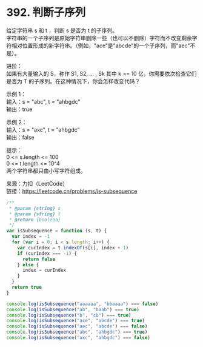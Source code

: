 # 392. 判断子序列

给定字符串 s 和 t ，判断 s 是否为 t 的子序列。  
字符串的一个子序列是原始字符串删除一些（也可以不删除）字符而不改变剩余字符相对位置形成的新字符串。（例如，"ace"是"abcde"的一个子序列，而"aec"不是）。

进阶：  
如果有大量输入的 S，称作 S1, S2, ... , Sk 其中 k >= 10 亿，你需要依次检查它们是否为 T 的子序列。在这种情况下，你会怎样改变代码？

示例 1：  
输入：s = "abc", t = "ahbgdc"  
输出：true

示例 2：  
输入：s = "axc", t = "ahbgdc"  
输出：false

提示：  
0 <= s.length <= 100  
0 <= t.length <= 10^4  
两个字符串都只由小写字符组成。

来源：力扣（LeetCode）  
链接：https://leetcode.cn/problems/is-subsequence

```javascript
/**
 * @param {string} s
 * @param {string} t
 * @return {boolean}
 */
var isSubsequence = function (s, t) {
  var index = -1
  for (var i = 0; i < s.length; i++) {
    var curIndex = t.indexOf(s[i], index + 1)
    if (curIndex === -1) {
      return false
    } else {
      index = curIndex
    }
  }
  return true
}

console.log(isSubsequence("aaaaaa", "bbaaaa") === false)
console.log(isSubsequence("ab", "baab") === true)
console.log(isSubsequence("b", "cb") === true)
console.log(isSubsequence("ace", "abcde") === true)
console.log(isSubsequence("aec", "abcde") === false)
console.log(isSubsequence("abc", "ahbgdc") === true)
console.log(isSubsequence("axc", "ahbgdc") === false)
```
